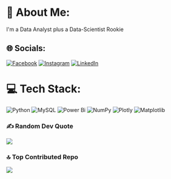 # 💫 About Me:
I'm a Data Analyst plus a Data-Scientist Rookie


## 🌐 Socials:
[![Facebook](https://img.shields.io/badge/Facebook-%231877F2.svg?logo=Facebook&logoColor=white)](https://facebook.com/hunain.muneer) [![Instagram](https://img.shields.io/badge/Instagram-%23E4405F.svg?logo=Instagram&logoColor=white)](https://instagram.com/https://www.instagram.com/hunainmuneer/) [![LinkedIn](https://img.shields.io/badge/LinkedIn-%230077B5.svg?logo=linkedin&logoColor=white)](https://linkedin.com/hunain-muneer/) 

# 💻 Tech Stack:
![Python](https://img.shields.io/badge/python-3670A0?style=for-the-badge&logo=python&logoColor=ffdd54) ![MySQL](https://img.shields.io/badge/mysql-%2300000f.svg?style=for-the-badge&logo=mysql&logoColor=white) ![Power Bi](https://img.shields.io/badge/power_bi-F2C811?style=for-the-badge&logo=powerbi&logoColor=black) ![NumPy](https://img.shields.io/badge/numpy-%23013243.svg?style=for-the-badge&logo=numpy&logoColor=white) ![Plotly](https://img.shields.io/badge/Plotly-%233F4F75.svg?style=for-the-badge&logo=plotly&logoColor=white) ![Matplotlib](https://img.shields.io/badge/Matplotlib-%23ffffff.svg?style=for-the-badge&logo=Matplotlib&logoColor=black)

### ✍️ Random Dev Quote
![](https://quotes-github-readme.vercel.app/api?type=horizontal&theme=gruvbox)

### 🔝 Top Contributed Repo
![](https://github-contributor-stats.vercel.app/api?username=hunainmuneer&limit=5&theme=apprentice&combine_all_yearly_contributions=true)

<!-- Proudly created with GPRM ( https://gprm.itsvg.in ) -->
